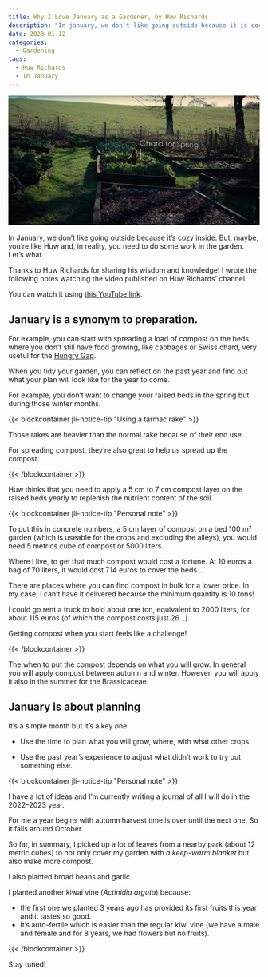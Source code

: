 ```yaml
---
title: Why I Love January as a Gardener, by Huw Richards
description: "In january, we don't like going outside because it is cosy inside. But, maybe, you're like Huw and, in reality, you need to do some work in the garden. Let's what."
date: 2023-01-12
categories:
  - Gardening
tags:
  - Huw Richards
  - In January
---
```


![Huw’s garden in January 2022](/images/2023-01-12-huw-garden-in-january-2022.jpg 'Credits: image taken from Huw Richards’ vlog')

In January, we don’t like going outside because it’s cozy inside. But, maybe, you’re like Huw and, in reality, you need to do some work in the garden. Let’s what

Thanks to Huw Richards for sharing his wisdom and knowledge! I wrote the following notes watching the video published on Huw Richards’ channel.

<!-- more -->

You can watch it using [this YouTube link](https://www.youtube.com/watch?v=g4Weoqv6D6Y).

## January is a synonym to preparation.

For example, you can start with spreading a load of compost on the beds where you don’t still have food growing, like cabbages or Swiss chard, very useful for the [Hungry Gap](https://en.wikipedia.org/wiki/Hungry_gap).

When you tidy your garden, you can reflect on the past year and find out what your plan will look like for the year to come.

For example, you don’t want to change your raised beds in the spring but during those winter months.

{{< blockcontainer jli-notice-tip "Using a tarmac rake" >}}

Those rakes are heavier than the normal rake because of their end use.

For spreading compost, they’re also great to help us spread up the compost.

{{< /blockcontainer >}}

Huw thinks that you need to apply a 5 cm to 7 cm compost layer on the raised beds yearly to replenish the nutrient content of the soil.

{{< blockcontainer jli-notice-tip "Personal note" >}}

To put this in concrete numbers, a 5 cm layer of compost on a bed 100 m² garden (which is useable for the crops and excluding the alleys), you would need 5 metrics cube of compost or 5000 liters.

Where I live, to get that much compost would cost a fortune. At 10 euros a bag of 70 liters, it would cost 714 euros to cover the beds…

There are places where you can find compost in bulk for a lower price. In my case, I can’t have it delivered because the minimum quantity is 10 tons!

I could go rent a truck to hold about one ton, equivalent to 2000 liters, for about 115 euros (of which the compost costs just 26…).

Getting compost when you start feels like a challenge!

{{< /blockcontainer >}}

The when to put the compost depends on what you will grow. In general you will apply compost between autumn and winter. However, you will apply it also in the summer for the Brassicaceae.

## January is about planning

It’s a simple month but it’s a key one.

- Use the time to plan what you will grow, where, with what other crops.

- Use the past year’s experience to adjust what didn’t work to try out something else.

{{< blockcontainer jli-notice-tip "Personal note" >}}

I have a lot of ideas and I’m currently writing a journal of all I will do in the 2022–2023 year.

For me a year begins with autumn harvest time is over until the next one. So it falls around October.

So far, in summary, I picked up a lot of leaves from a nearby park (about 12 metric cubes) to not only cover my garden with _a keep-warm blanket_ but also make more compost.

I also planted broad beans and garlic.

I planted another kiwaï vine (_Actinidia arguta_) because:

- the first one we planted 3 years ago has provided its first fruits this year and it tastes so good.
- It’s auto-fertile which is easier than the regular kiwi vine (we have a male and female and for 8 years, we had flowers but no fruits).

{{< /blockcontainer >}}

Stay tuned!
